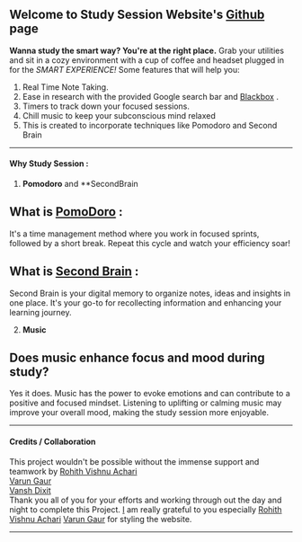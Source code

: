 ## Welcome to Study Session Website's [Github](https://github.com/iamharshit188/study-session) page

**Wanna study the smart way? You're at the right place.**
Grab your utilities and sit in a cozy environment with a cup of coffee and headset plugged in for the _SMART EXPERIENCE!_
Some features that will help you:

1. Real Time Note Taking.
2. Ease in research with the provided Google search bar and [Blackbox](useblackbox.ai) .
3. Timers to track down your focused sessions.
4. Chill music to keep your subconscious mind relaxed
5. This is created to incorporate techniques like Pomodoro and Second Brain

---

#### Why Study Session :

1. **Pomodoro** and \*\*SecondBrain

## What is [PomoDoro](https://en.wikipedia.org/wiki/Pomodoro_Technique) :

It's a time management method where you work in focused sprints, followed by a short break. Repeat this cycle and watch your efficiency soar!

## What is [Second Brain](https://en.wikipedia.org/wiki/Second_brain) :

Second Brain is your digital memory to organize notes, ideas and insights in one place. It's your go-to for recollecting information and enhancing your learning journey.

2.  **Music**

## Does music enhance focus and mood during study?

Yes it does. Music has the power to evoke emotions and can contribute to a positive and focused mindset. Listening to uplifting or calming music may improve your overall mood, making the study session more enjoyable.

---

#### Credits / Collaboration

This project wouldn't be possible without the immense support and teamwork by
[Rohith Vishnu Achari](https://github.com/R0h1th-1DD4E2) <br>
[Varun Gaur](https://github.com/VarunGaur01) <br>
[Vansh Dixit](https://github.com/BatteryorVansh) <br>
Thank you all of you for your efforts and working through out the day and night to complete this Project. [I](https://github.com/iamharshit188) am really grateful to you especially [Rohith Vishnu Achari](https://github.com/R0h1th-1DD4E2)
[Varun Gaur](https://github.com/VarunGaur01) for styling the website.

---
